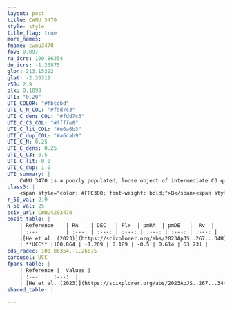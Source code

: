 ```yaml
---
layout: post
title: CWNU 3470
style: style
title_flag: true
more_names: 
fname: cwnu3470
fov: 0.097
ra_icrs: 100.86354
de_icrs: -1.26875
glon: 213.15322
glat: -2.35311
r50: 2.9
plx: 0.1893
UTI: "0.20"
UTI_COLOR: "#fbccbd"
UTI_C_N_COL: "#fdd7c3"
UTI_C_dens_COL: "#fdd7c3"
UTI_C_C3_COL: "#ffffe8"
UTI_C_lit_COL: "#e0a6b3"
UTI_C_dup_COL: "#a6cab9"
UTI_C_N: 0.25
UTI_C_dens: 0.25
UTI_C_C3: 0.5
UTI_C_lit: 0.0
UTI_C_dup: 1.0
UTI_summary: |
    CWNU 3470 is a poorly populated, loose object of intermediate C3 quality. It was recently reported in the literature.
class3: |
    <span style="color: #FFC300; font-weight: bold;">B</span><span style="color: #FFC300; font-weight: bold;">B</span>
r_50_val: 2.9
N_50_val: 25
scix_url: CWNU%203470
posit_table: |
    | Reference    | RA    | DEC   | Plx  | pmRA  | pmDE   |  Rv  |
    | :---         | :---: | :---: | :---: | :---: | :---: | :---: |
    |[He et al. (2023)](https://scixplorer.org/abs/2023ApJS..267...34H) | 100.873 | -1.269 | 0.194 | -0.509 | 0.616 | 56.73 |
    | **UCC** |100.864 | -1.269 | 0.189 | -0.5 | 0.614 | 63.731 | 
cds_radec: 100.86354,-1.26875
carousel: UCC
fpars_table: |
    | Reference |  Values |
    | :---  |  :---:  |
    | [He et al. (2023)](https://scixplorer.org/abs/2023ApJS..267...34H) | `A0=2.2, m-M=13.35, logA=7.4` |
shared_table: |
    
---
```

